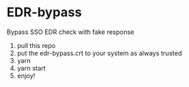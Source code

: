 # EDR-bypass

Bypass SSO EDR check with fake response

1. pull this repo
2. put the edr-bypass.crt to your system as always trusted
3. yarn
4. yarn start
5. enjoy!
